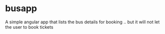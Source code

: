 # busapp
A simple angular app that lists the bus details for booking .. but it will not let the user to book tickets
